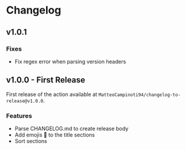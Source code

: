 # Changelog

## v1.0.1

### Fixes

* Fix regex error when parsing version headers

## v1.0.0 - First Release

First release of the action available at `MatteoCampinoti94/changelog-to-release@v1.0.0`.

### Features

* Parse CHANGELOG.md to create release body
* Add emojis 🚀 to the title sections
* Sort sections